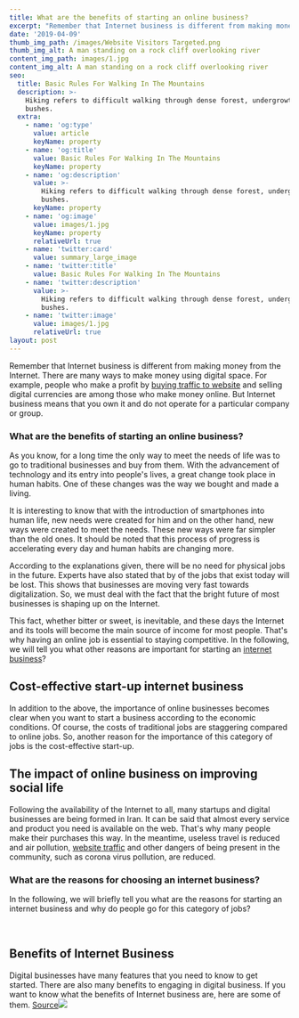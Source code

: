 ```yaml
---
title: What are the benefits of starting an online business?
excerpt: "Remember that Internet business is different from making money from the Internet.\_There are many ways to make money using digital space.\_For example, people who make a profit by buying and selling digital currencies are among those who make money online.\_But Internet business means that you own it and do not operate for a particular company or group."
date: '2019-04-09'
thumb_img_path: /images/Website Visitors Targeted.png
thumb_img_alt: A man standing on a rock cliff overlooking river
content_img_path: images/1.jpg
content_img_alt: A man standing on a rock cliff overlooking river
seo:
  title: Basic Rules For Walking In The Mountains
  description: >-
    Hiking refers to difficult walking through dense forest, undergrowth, or
    bushes.
  extra:
    - name: 'og:type'
      value: article
      keyName: property
    - name: 'og:title'
      value: Basic Rules For Walking In The Mountains
      keyName: property
    - name: 'og:description'
      value: >-
        Hiking refers to difficult walking through dense forest, undergrowth, or
        bushes.
      keyName: property
    - name: 'og:image'
      value: images/1.jpg
      keyName: property
      relativeUrl: true
    - name: 'twitter:card'
      value: summary_large_image
    - name: 'twitter:title'
      value: Basic Rules For Walking In The Mountains
    - name: 'twitter:description'
      value: >-
        Hiking refers to difficult walking through dense forest, undergrowth, or
        bushes.
    - name: 'twitter:image'
      value: images/1.jpg
      relativeUrl: true
layout: post
---
```

Remember that Internet business is different from making money from the Internet. There are many ways to make money using digital
space. For example, people who make a profit by [buying traffic to website](https://www.targetedwebtraffic.com) and selling digital currencies are among those who make money online. But Internet business means that you own it and do not operate for a particular company or group.

### What are the benefits of starting an online business?

As you know, for a long time the only way to meet the needs
of life was to go to traditional businesses and buy from them. With the advancement of
technology and its entry into people's lives, a great change took place in
human habits. One of these changes was the way we bought and made a living.

It is interesting to know that with the introduction of smartphones into human life, new needs were created for him and on the other
hand, new ways were created to meet the needs. These new ways were far
simpler than the old ones. It should be noted that this process of progress
is accelerating every day and human habits are changing more.

According to the explanations given, there will be no need
for physical jobs in the future. Experts have also stated that by of the jobs that exist today will be lost. This shows that businesses
are moving very fast towards digitalization. So, we must deal with the fact that the bright
future of most businesses is shaping up on the Internet.

This fact, whether bitter or sweet, is inevitable, and these
days the Internet and its tools will become the main source of income for most
people. That's
why having an online job is essential to staying competitive. In the following, we will
tell you what other reasons are important for starting an [internet business](https://en.wikipedia.org/wiki/Electronic_business)?

## Cost-effective start-up internet business

In addition to the above, the importance of online
businesses becomes clear when you want to start a business according to the
economic conditions. Of
course, the costs of traditional jobs are staggering compared to online jobs. So, another
reason for the importance of this category of jobs is the cost-effective
start-up.

## The impact of online business on improving social life

Following the availability of the Internet to all, many
startups and digital businesses are being formed in Iran. It can be said that almost
every service and product you need is available on the web. That's why many people make
their purchases this way. In the meantime, useless travel is reduced and air
pollution, [website traffic](https://www.targetedwebtraffic.com/) and other dangers of being present in the community, such as corona virus
pollution, are reduced.

### What are the reasons for choosing an internet business?

In the following, we will briefly tell you what are the reasons for starting an internet business and why do people go for this
category of jobs?

 

## Benefits of Internet Business

Digital businesses have many features that you need to know to get started. There are also many benefits to engaging in digital business. If you want to know what the benefits of Internet business are, here are some of them.
[Source](https://www.signupgenius.com/go/10c0f49a4a822a5f8cf8-howtoget)![](https://www.targetedwebtraffic.com/wp-content/uploads/2020/12/What-Is-High-Quality-Website-Traffic-How-Do-I-Get-More-of-It-TargetedWebTraffic.com\_-1536x822.jpg)
